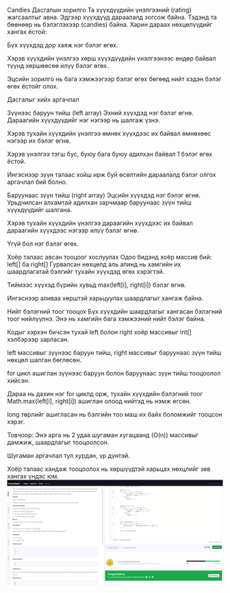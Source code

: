 Candies
Дасгалын зорилго Та хүүхдүүдийн үнэлгээний (rating) жагсаалтыг авна. Эдгээр хүүхдүүд дараалалд зогсож байна. Тэдэнд та бөөнөөр нь бэлэглэхээр (candies) байна. Харин дараах нөхцөлүүдийг хангах ёстой:

Бүх хүүхдэд дор хаяж нэг бэлэг өгөх.

Хэрэв хүүхдийн үнэлгээ хөрш хүүхдүүдийн үнэлгээнээс өндөр байвал түүнд хөршөөсөө илүү бэлэг өгөх.

Эцсийн зорилго нь бага хэмжээгээр бэлэг өгөх бөгөөд нийт хэдэн бэлэг өгөх ёстойг олох.

Дасгалыг хийх аргачлал

Зүүнээс баруун тийш (left array) Эхний хүүхдэд нэг бэлэг өгнө.
Дараагийн хүүхдүүдийг нэг нэгээр нь шалгаж үзнэ.

Хэрэв тухайн хүүхдийн үнэлгээ өмнөх хүүхдээс их байвал өмнөхөөс нэгээр их бэлэг өгнө.

Хэрэв үнэлгээ тэгш бус, буюу бага буюу адилхан байвал 1 бэлэг өгөх ёстой.

Ингэснээр зүүн талаас хойш ирж буй өсөлтийн дараалалд бэлэг олгох аргачлал бий болно.

Баруунаас зүүн тийш (right array) Эцсийн хүүхдэд нэг бэлэг өгнө.
Урьдчилсан алхамтай адилхан зарчмаар баруунаас зүүн тийш хүүхдүүдийг шалгана.

Хэрэв тухайн хүүхдийн үнэлгээ дараагийн хүүхдээс их байвал дараагийн хүүхдээс нэгээр илүү бэлэг өгнө.

Үгүй бол нэг бэлэг өгөх.

Хоёр талаас авсан тооцоог хослуулах Одоо бидэнд хоёр массив бий: left[] ба right[]
Гурвалсан нөхцөлд аль алинд нь хамгийн их шаардлагатай бэлгийг тухайн хүүхдэд өгөх хэрэгтэй.

Тиймээс хүүхэд бүрийн хувьд max(left[i], right[i]) бэлэг өгнө.

Ингэснээр аливаа хөрштэй харьцуулах шаардлагыг хангаж байна.

Нийт бэлэгний тоог тооцох Бүх хүүхдийн шаардлагыг хангасан бэлэгний тоог нийлүүлнэ.
Энэ нь хамгийн бага хэмжээний нийт бэлэг байна.

Кодыг хэрхэн бичсэн тухай left болон right хоёр массивыг int[] хэлбэрээр зарласан.

left массивыг зүүнээс баруун тийш, right массивыг баруунаас зүүн тийш нөхцөл шалган бөглөсөн.

for цикл ашиглан зүүнээс баруун болон баруунаас зүүн тийш тооцоолол хийсэн.

Дараа нь дахин нэг for циклд орж, тухайн хүүхдийн бэлэгний тоог Math.max(left[i], right[i]) ашиглан олоод нийтэд нь нэмж өгсөн.

long төрлийг ашигласан нь бэлгийн тоо маш их байх боломжийг тооцсон хэрэг.

Товчоор: Энэ арга нь 2 удаа шугаман хугацаанд (O(n)) массивыг дамжиж, шаардлагыг тооцоолсон.

Шугаман аргачлал тул хурдан, үр дүнтэй.

Хоёр талаас хандаж тооцоолох нь хөршүүдтэй харьцах нөхцлийг зөв хангах үндэс юм.
![alt text](<Screenshot 2025-06-09 203958.png>)